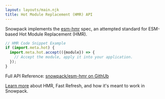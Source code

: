 ```yaml
---
layout: layouts/main.njk
title: Hot Module Replacement (HMR) API
---
```


Snowpack implements the [esm-hmr](https://github.com/pikapkg/esm-hmr) spec, an attempted standard for ESM-based Hot Module Replacement (HMR).

```js
// HMR Code Snippet Example
if (import.meta.hot) {
  import.meta.hot.accept(({module}) => {
    // Accept the module, apply it into your application.
  });
}
```

Full API Reference: [snowpack/esm-hmr on GithUb](https://github.com/snowpackjs/esm-hmr)

[Learn more](http://localhost:8080/concepts/hot-module-replacement) about HMR, Fast Refresh, and how it's meant to work in Snowpack.
